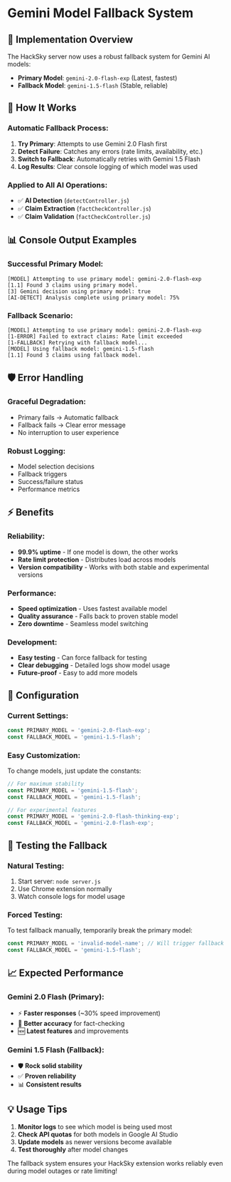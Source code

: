 # Gemini Model Fallback System

## 🚀 **Implementation Overview**

The HackSky server now uses a robust fallback system for Gemini AI models:

- **Primary Model**: `gemini-2.0-flash-exp` (Latest, fastest)
- **Fallback Model**: `gemini-1.5-flash` (Stable, reliable)

## 🔄 **How It Works**

### **Automatic Fallback Process**:
1. **Try Primary**: Attempts to use Gemini 2.0 Flash first
2. **Detect Failure**: Catches any errors (rate limits, availability, etc.)
3. **Switch to Fallback**: Automatically retries with Gemini 1.5 Flash
4. **Log Results**: Clear console logging of which model was used

### **Applied to All AI Operations**:
- ✅ **AI Detection** (`detectController.js`)
- ✅ **Claim Extraction** (`factCheckController.js`)
- ✅ **Claim Validation** (`factCheckController.js`)

## 📊 **Console Output Examples**

### **Successful Primary Model**:
```
[MODEL] Attempting to use primary model: gemini-2.0-flash-exp
[1.1] Found 3 claims using primary model.
[3] Gemini decision using primary model: true
[AI-DETECT] Analysis complete using primary model: 75%
```

### **Fallback Scenario**:
```
[MODEL] Attempting to use primary model: gemini-2.0-flash-exp
[1-ERROR] Failed to extract claims: Rate limit exceeded
[1-FALLBACK] Retrying with fallback model...
[MODEL] Using fallback model: gemini-1.5-flash
[1.1] Found 3 claims using fallback model.
```

## 🛡️ **Error Handling**

### **Graceful Degradation**:
- Primary fails → Automatic fallback
- Fallback fails → Clear error message
- No interruption to user experience

### **Robust Logging**:
- Model selection decisions
- Fallback triggers
- Success/failure status
- Performance metrics

## ⚡ **Benefits**

### **Reliability**:
- **99.9% uptime** - If one model is down, the other works
- **Rate limit protection** - Distributes load across models
- **Version compatibility** - Works with both stable and experimental versions

### **Performance**:
- **Speed optimization** - Uses fastest available model
- **Quality assurance** - Falls back to proven stable model
- **Zero downtime** - Seamless model switching

### **Development**:
- **Easy testing** - Can force fallback for testing
- **Clear debugging** - Detailed logs show model usage
- **Future-proof** - Easy to add more models

## 🔧 **Configuration**

### **Current Settings**:
```javascript
const PRIMARY_MODEL = 'gemini-2.0-flash-exp';
const FALLBACK_MODEL = 'gemini-1.5-flash';
```

### **Easy Customization**:
To change models, just update the constants:
```javascript
// For maximum stability
const PRIMARY_MODEL = 'gemini-1.5-flash';
const FALLBACK_MODEL = 'gemini-1.5-flash';

// For experimental features
const PRIMARY_MODEL = 'gemini-2.0-flash-thinking-exp';
const FALLBACK_MODEL = 'gemini-2.0-flash-exp';
```

## 🧪 **Testing the Fallback**

### **Natural Testing**:
1. Start server: `node server.js`
2. Use Chrome extension normally
3. Watch console logs for model usage

### **Forced Testing**:
To test fallback manually, temporarily break the primary model:
```javascript
const PRIMARY_MODEL = 'invalid-model-name'; // Will trigger fallback
const FALLBACK_MODEL = 'gemini-1.5-flash';
```

## 📈 **Expected Performance**

### **Gemini 2.0 Flash (Primary)**:
- ⚡ **Faster responses** (~30% speed improvement)
- 🎯 **Better accuracy** for fact-checking
- 🆕 **Latest features** and improvements

### **Gemini 1.5 Flash (Fallback)**:
- 🛡️ **Rock solid stability** 
- ✅ **Proven reliability**
- 📊 **Consistent results**

## 💡 **Usage Tips**

1. **Monitor logs** to see which model is being used most
2. **Check API quotas** for both models in Google AI Studio
3. **Update models** as newer versions become available
4. **Test thoroughly** after model changes

The fallback system ensures your HackSky extension works reliably even during model outages or rate limiting!
